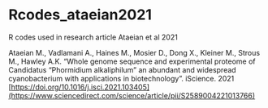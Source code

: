 # Rcodes_ataeian2021
R codes used in research article Ataeian et al 2021

Ataeian M., Vadlamani A., Haines M., Mosier D., Dong X., Kleiner M., Strous M., Hawley A.K. “Whole genome sequence and experimental proteome of Candidatus “Phormidium alkaliphilum” an abundant and widespread cyanobacterium with applications in biotechnology”. iScience. 2021 [https://doi.org/10.1016/j.isci.2021.103405](https://www.sciencedirect.com/science/article/pii/S2589004221013766)
